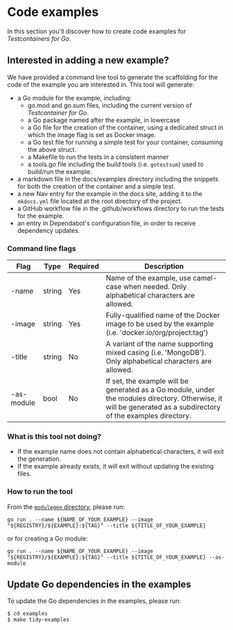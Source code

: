 # Code examples

In this section you'll discover how to create code examples for _Testcontainers for Go_.

## Interested in adding a new example?

We have provided a command line tool to generate the scaffolding for the code of the example you are interested in. This tool will generate:

- a Go module for the example, including:
    - go.mod and go.sum files, including the current version of _Testcontainer for Go_.
    - a Go package named after the example, in lowercase
    - a Go file for the creation of the container, using a dedicated struct in which the image flag is set as Docker image.
    - a Go test file for running a simple test for your container, consuming the above struct.
    - a Makefile to run the tests in a consistent manner
    - a tools.go file including the build tools (i.e. `gotestsum`) used to build/run the example.
- a markdown file in the docs/examples directory including the snippets for both the creation of the container and a simple test.
- a new Nav entry for the example in the docs site, adding it to the `mkdocs.yml` file located at the root directory of the project.
- a GitHub workflow file in the .github/workflows directory to run the tests for the example.
- an entry in Dependabot's configuration file, in order to receive dependency updates.

### Command line flags

| Flag | Type | Required | Description |
|------|------|----------|-------------|
| -name | string | Yes | Name of the example, use camel-case when needed. Only alphabetical characters are allowed. |
| -image | string | Yes | Fully-qualified name of the Docker image to be used by the example (i.e. 'docker.io/org/project:tag') |
| -title | string | No | A variant of the name supporting mixed casing (i.e. 'MongoDB'). Only alphabetical characters are allowed. |
| -as-module | bool | No | If set, the example will be generated as a Go module, under the modules directory. Otherwise, it will be generated as a subdirectory of the examples directory. |

### What is this tool not doing?

- If the example name does not contain alphabetical characters, it will exit the generation.
- If the example already exists, it will exit without updating the existing files.

### How to run the tool

From the [`modulegen` directory]({{repo_url}}/tree/main/modulegen), please run:

```shell
go run . --name ${NAME_OF_YOUR_EXAMPLE} --image "${REGISTRY}/${EXAMPLE}:${TAG}" --title ${TITLE_OF_YOUR_EXAMPLE}
```

or for creating a Go module:

```shell
go run . --name ${NAME_OF_YOUR_EXAMPLE} --image "${REGISTRY}/${EXAMPLE}:${TAG}" --title ${TITLE_OF_YOUR_EXAMPLE} --as-module
```

## Update Go dependencies in the examples

To update the Go dependencies in the examples, please run:

```shell
$ cd examples
$ make tidy-examples
```

